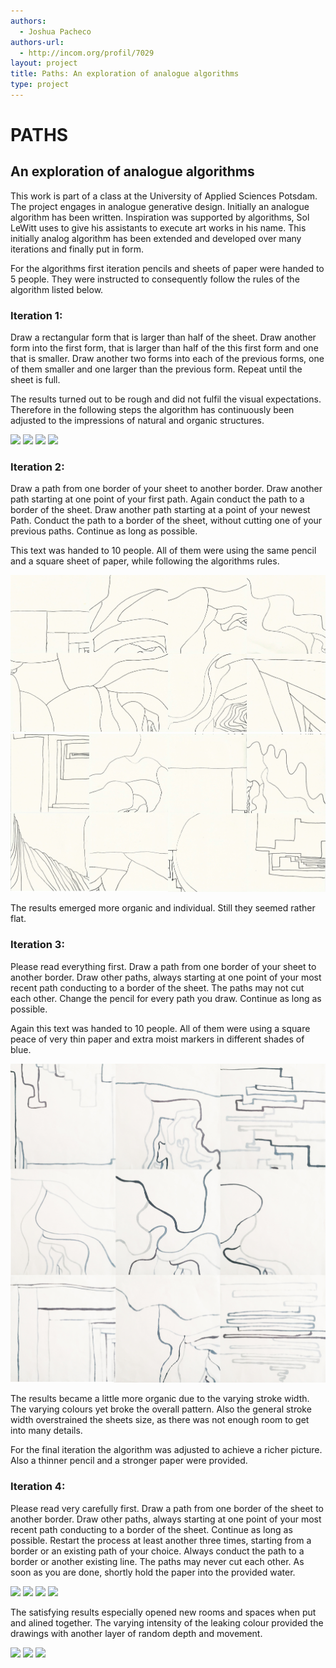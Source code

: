 ```yaml
--- 
authors: 
  - Joshua Pacheco
authors-url: 
  - http://incom.org/profil/7029
layout: project
title: Paths: An exploration of analogue algorithms
type: project
---
```


# PATHS
## An exploration of analogue algorithms

This work is part of a class at the University of Applied Sciences Potsdam. The project engages in analogue generative design. Initially an analogue algorithm has been written. Inspiration was supported by algorithms, Sol LeWitt uses to give his assistants to execute art works in his name. This initially analog algorithm has been extended and developed over many iterations and finally put in form.

For the algorithms first iteration pencils and sheets of paper were handed to 5 people. They were instructed to consequently follow the rules of the algorithm listed below.

### Iteration 1:
Draw a rectangular form that is larger than half of the sheet. Draw another form into the first form, that is larger than half of the this first form and one that is smaller. Draw another two forms into each of the previous forms, one of them smaller and one larger than the previous form. Repeat until the sheet is full.

The results turned out to be rough and did not fulfil the visual expectations.
Therefore in the following steps the algorithm has continuously been adjusted to the impressions of natural and organic structures.

![](https://raw.githubusercontent.com/josues/paths/master/DOKU/inspiration/Endpräsentation.004.jpeg)
![](https://raw.githubusercontent.com/josues/paths/master/DOKU/inspiration/Endpräsentation.007.jpeg)
![](https://raw.githubusercontent.com/josues/paths/master/DOKU/inspiration/Endpräsentation.009.jpeg)
![](https://raw.githubusercontent.com/josues/paths/master/DOKU/inspiration/Endpräsentation.012.jpeg)


### Iteration 2:
Draw a path from one border of your sheet to another border. Draw another path starting at one point of your first path. Again conduct the path to a border of the sheet. Draw another path starting at a point of your newest Path. Conduct the path to a border of the sheet, without cutting one of your previous paths. Continue as long as possible.

This text was handed to 10 people. All of them were using the same pencil and a square sheet of paper, while following the algorithms rules.

![](https://raw.githubusercontent.com/josues/paths/master/DOKU/it2_a.jpg)
![](https://raw.githubusercontent.com/josues/paths/master/DOKU/it2_b.jpg)

The results emerged more organic and individual. Still they seemed rather flat. 

### Iteration 3:
Please read everything first. 
Draw a path from one border of your sheet to another border. Draw other paths, always starting at one point of your most recent path conducting to a border of the sheet. The paths may not cut each other. Change the pencil for every path you draw. Continue as long as possible.

Again this text was handed to 10 people. All of them were using a square peace of very thin paper and extra moist markers in different shades of blue. 

![](https://raw.githubusercontent.com/josues/paths/master/DOKU/it3.jpg)

The results became a little more organic due to the varying stroke width. The varying colours yet broke the overall pattern. Also the general stroke width overstrained the sheets size, as there was not enough room to get into many details.

For the final iteration the algorithm was adjusted to achieve a richer picture. Also a thinner pencil and a stronger paper were provided. 

### Iteration 4:
Please read very carefully first.
Draw a path from one border of the sheet to another border.
Draw other paths, always starting at one point of your most recent path conducting to a border of the sheet. Continue as long as possible.
Restart the process at least another three times, starting from a border or an existing path of your choice. Always conduct the path to a border or another existing line. 
The paths may never cut each other. 
As soon as you are done, shortly hold the paper into the provided water.

![](https://raw.githubusercontent.com/josues/paths/master/DOKU/it4/Endpräsentation.017.jpeg)
![](https://raw.githubusercontent.com/josues/paths/master/DOKU/it4/Endpräsentation.018.jpeg)
![](https://raw.githubusercontent.com/josues/paths/master/DOKU/it4/Endpräsentation.019.jpeg)
![](https://raw.githubusercontent.com/josues/paths/master/DOKU/it4/Endpräsentation.025.jpeg)

The satisfying results especially opened new rooms and spaces when put and alined together.
The varying intensity of the leaking colour provided the drawings with another layer of random depth and movement.

![](https://raw.githubusercontent.com/josues/paths/master/DOKU/it4/Endpräsentation.026.jpeg)
![](https://raw.githubusercontent.com/josues/paths/master/DOKU/it4/Endpräsentation.027.jpeg)
![](https://raw.githubusercontent.com/josues/paths/master/DOKU/it4/Endpräsentation.028.jpeg)
